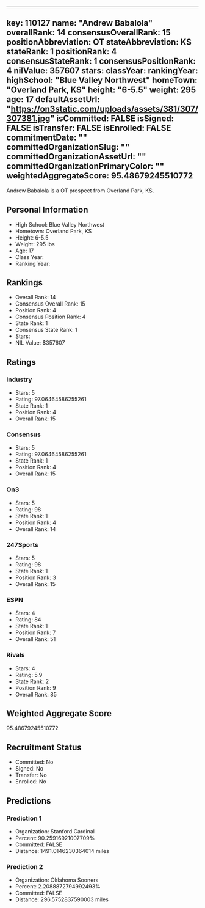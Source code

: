 ---
  key: 110127
  name: "Andrew Babalola"
  overallRank: 14
  consensusOverallRank: 15
  positionAbbreviation: OT
  stateAbbreviation: KS
  stateRank: 1
  positionRank: 4
  consensusStateRank: 1
  consensusPositionRank: 4
  nilValue: 357607
  stars: 
  classYear: 
  rankingYear: 
  highSchool: "Blue Valley Northwest"
  homeTown: "Overland Park, KS"
  height: "6-5.5"
  weight: 295
  age: 17
  defaultAssetUrl: "https://on3static.com/uploads/assets/381/307/307381.jpg"
  isCommitted: FALSE
  isSigned: FALSE
  isTransfer: FALSE
  isEnrolled: FALSE
  commitmentDate: ""
  committedOrganizationSlug: ""
  committedOrganizationAssetUrl: ""
  committedOrganizationPrimaryColor: ""
  weightedAggregateScore: 95.48679245510772
  ---
  
  Andrew Babalola is a OT prospect from Overland Park, KS.
  
  ## Personal Information
  - High School: Blue Valley Northwest
  - Hometown: Overland Park, KS
  - Height: 6-5.5
  - Weight: 295 lbs
  - Age: 17
  - Class Year: 
  - Ranking Year: 
  
  ## Rankings
  - Overall Rank: 14
  - Consensus Overall Rank: 15
  - Position Rank: 4
  - Consensus Position Rank: 4
  - State Rank: 1
  - Consensus State Rank: 1
  - Stars: 
  - NIL Value: $357607
  
  ## Ratings
  
  ### Industry
  - Stars: 5
  - Rating: 97.06464586255261
  - State Rank: 1
  - Position Rank: 4
  - Overall Rank: 15
  
  ### Consensus
  - Stars: 5
  - Rating: 97.06464586255261
  - State Rank: 1
  - Position Rank: 4
  - Overall Rank: 15
  
  ### On3
  - Stars: 5
  - Rating: 98
  - State Rank: 1
  - Position Rank: 4
  - Overall Rank: 14
  
  ### 247Sports
  - Stars: 5
  - Rating: 98
  - State Rank: 1
  - Position Rank: 3
  - Overall Rank: 15
  
  ### ESPN
  - Stars: 4
  - Rating: 84
  - State Rank: 1
  - Position Rank: 7
  - Overall Rank: 51
  
  ### Rivals
  - Stars: 4
  - Rating: 5.9
  - State Rank: 2
  - Position Rank: 9
  - Overall Rank: 85
  
  ## Weighted Aggregate Score
  95.48679245510772
  
  ## Recruitment Status
  - Committed: No
  - Signed: No
  - Transfer: No
  - Enrolled: No
  
  
  
  ## Predictions
  
  ### Prediction 1
  - Organization: Stanford Cardinal
  - Percent: 90.25916921007709%
  - Committed: FALSE
  - Distance: 1491.0146230364014 miles
  
  ### Prediction 2
  - Organization: Oklahoma Sooners
  - Percent: 2.2088872794992493%
  - Committed: FALSE
  - Distance: 296.5752837590003 miles
  